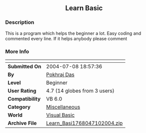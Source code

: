 ﻿<div align="center">

## Learn Basic


</div>

### Description

This is a program which helps the beginner a lot. Easy coding and commented every line. If it helps anybody please comment
 
### More Info
 


<span>             |<span>
---                |---
**Submitted On**   |2004-07-08 18:57:36
**By**             |[Pokhraj Das](https://github.com/Planet-Source-Code/PSCIndex/blob/master/ByAuthor/pokhraj-das.md)
**Level**          |Beginner
**User Rating**    |4.7 (14 globes from 3 users)
**Compatibility**  |VB 6\.0
**Category**       |[Miscellaneous](https://github.com/Planet-Source-Code/PSCIndex/blob/master/ByCategory/miscellaneous__1-1.md)
**World**          |[Visual Basic](https://github.com/Planet-Source-Code/PSCIndex/blob/master/ByWorld/visual-basic.md)
**Archive File**   |[Learn\_Basi1768047102004\.zip](https://github.com/Planet-Source-Code/pokhraj-das-learn-basic__1-54858/archive/master.zip)








